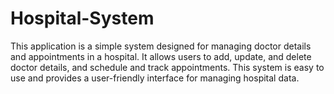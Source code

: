 # Hospital-System

This application is a simple system designed for managing doctor details and appointments in a hospital. It allows users to add, update, and delete doctor details, and schedule and track appointments. This system is easy to use and provides a user-friendly interface for managing hospital data.
